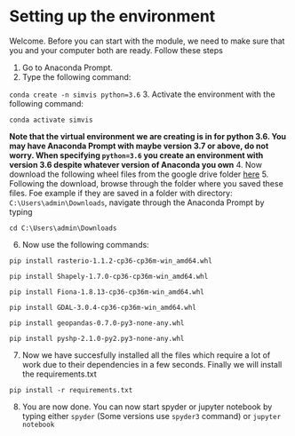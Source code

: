 
# Setting up the environment 

Welcome. Before you can start with the module, we need to make sure that you and your computer both are ready. Follow these steps 

1. Go to Anaconda Prompt. 
2. Type the following command: 

`conda create -n simvis python=3.6`
3. Activate the environment with the following command: 

`conda activate simvis`

**Note that the virtual environment we are creating is in for python 3.6. You may have Anaconda Prompt with maybe version 3.7 or above, do not worry. When specifying `python=3.6` you create an environment with version 3.6 despite whatever version of Anaconda you own**
4. Now download the following wheel files from the google drive folder <a href="https://drive.google.com/open?id=1-3R4ecMf1YHQC9D7utkUvrxJEcZNuZYD">here</a> 
5. Following the download, browse through the folder where you saved these files. Foe example if they are saved in a folder with directory:  `C:\Users\admin\Downloads`, navigate through the Anaconda Prompt by typing 

`cd C:\Users\admin\Downloads`

6. Now use the following commands: 

`pip install rasterio-1.1.2-cp36-cp36m-win_amd64.whl`

`pip install Shapely-1.7.0-cp36-cp36m-win_amd64.whl`

`pip install Fiona-1.8.13-cp36-cp36m-win_amd64.whl`

`pip install GDAL-3.0.4-cp36-cp36m-win_amd64.whl`

`pip install geopandas-0.7.0-py3-none-any.whl`

`pip install pyshp-2.1.0-py2.py3-none-any.whl`

7. Now we have succesfully installed all the files which require a lot of work due to their dependencies in a few seconds. Finally we will install the requirements.txt 

`pip install -r requirements.txt`

8. You are now done. You can now start spyder or jupyter notebook by typing either `spyder` (Some versions use `spyder3` command) or `jupyter notebook`  
